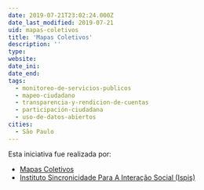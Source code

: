 ```yaml
---
date: 2019-07-21T23:02:24.000Z
date_last_modified: 2019-07-21
uid: mapas-coletivos
title: 'Mapas Coletivos'
description: ''
type: 
website: 
date_ini: 
date_end: 
tags:
  - monitoreo-de-servicios-publicos
  - mapeo-ciudadano
  - transparencia-y-rendicion-de-cuentas
  - participación-ciudadana
  - uso-de-datos-abiertos
cities: 
  - São Paulo
---
```


Esta iniciativa fue realizada por:

- [Mapas Coletivos](/organizaciones/mapas-coletivos)
- [Instituto Sincronicidade Para A Interação Social (Ispis)](/organizaciones/instituto-sincronicidade-para-a-interacão-social-ispis)
